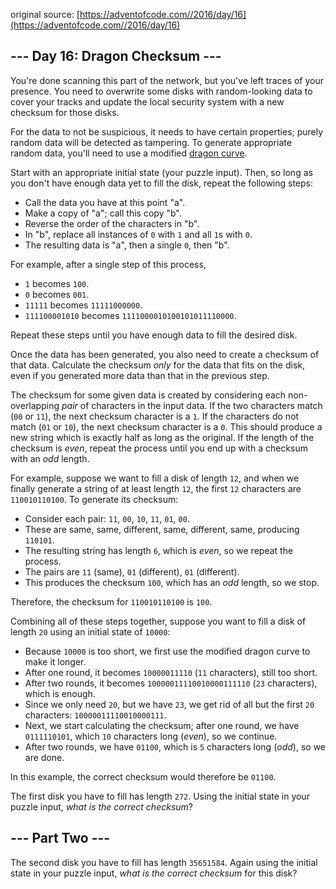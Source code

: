 original source: [https://adventofcode.com//2016/day/16](https://adventofcode.com//2016/day/16)
## --- Day 16: Dragon Checksum ---
You're done scanning this part of the network, but you've left traces of your presence. You need to overwrite some disks with random-looking data to cover your tracks and update the local security system with a new checksum for those disks.

For the data to not be suspicious, it needs to have certain properties; purely random data will be detected as tampering. To generate appropriate random data, you'll need to use a modified [dragon curve](https://en.wikipedia.org/wiki/Dragon_curve).

Start with an appropriate initial state (your puzzle input). Then, so long as you don't have enough data yet to fill the disk, repeat the following steps:


 - Call the data you have at this point "a".
 - Make a copy of "a"; call this copy "b".
 - Reverse the order of the characters in "b".
 - In "b", replace all instances of `0` with `1` and all `1`s with `0`.
 - The resulting data is "a", then a single `0`, then "b".

For example, after a single step of this process,


 - `1` becomes `100`.
 - `0` becomes `001`.
 - `11111` becomes `11111000000`.
 - `111100001010` becomes `1111000010100101011110000`.

Repeat these steps until you have enough data to fill the desired disk.

Once the data has been generated, you also need to create a checksum of that data. Calculate the checksum *only* for the data that fits on the disk, even if you generated more data than that in the previous step.

The checksum for some given data is created by considering each non-overlapping *pair* of characters in the input data.  If the two characters match (`00` or `11`), the next checksum character is a `1`.  If the characters do not match (`01` or `10`), the next checksum character is a `0`. This should produce a new string which is exactly half as long as the original. If the length of the checksum is *even*, repeat the process until you end up with a checksum with an *odd* length.

For example, suppose we want to fill a disk of length `12`, and when we finally generate a string of at least length `12`, the first `12` characters are `110010110100`. To generate its checksum:


 - Consider each pair: `11`, `00`, `10`, `11`, `01`, `00`.
 - These are same, same, different, same, different, same, producing `110101`.
 - The resulting string has length `6`, which is *even*, so we repeat the process.
 - The pairs are `11` (same), `01` (different), `01` (different).
 - This produces the checksum `100`, which has an *odd* length, so we stop.

Therefore, the checksum for `110010110100` is `100`.

Combining all of these steps together, suppose you want to fill a disk of length `20` using an initial state of `10000`:


 - Because `10000` is too short, we first use the modified dragon curve to make it longer.
 - After one round, it becomes `10000011110` (`11` characters), still too short.
 - After two rounds, it becomes `10000011110010000111110` (`23` characters), which is enough.
 - Since we only need `20`, but we have `23`, we get rid of all but the first `20` characters: `10000011110010000111`.
 - Next, we start calculating the checksum; after one round, we have `0111110101`, which `10` characters long (*even*), so we continue.
 - After two rounds, we have `01100`, which is `5` characters long (*odd*), so we are done.

In this example, the correct checksum would therefore be `01100`.

The first disk you have to fill has length `272`. Using the initial state in your puzzle input, *what is the correct checksum*?


## --- Part Two ---
The second disk you have to fill has length `35651584`. Again using the initial state in your puzzle input, *what is the correct checksum* for this disk?


